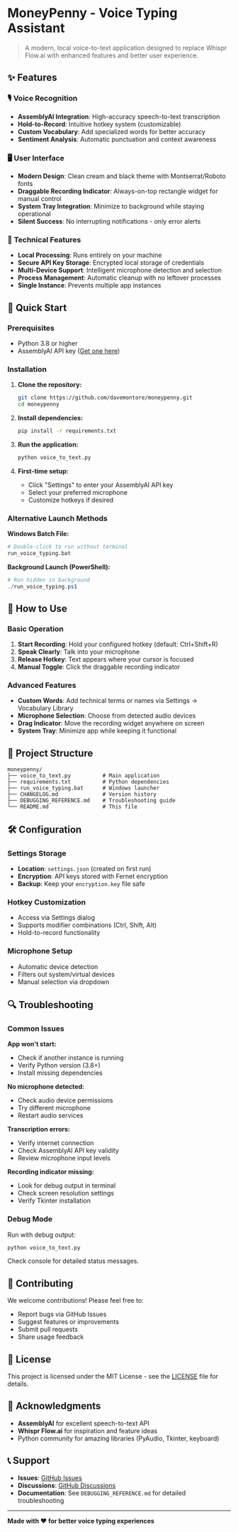 # MoneyPenny - Voice Typing Assistant

> A modern, local voice-to-text application designed to replace Whispr Flow.ai with enhanced features and better user experience.

## ✨ Features

### 🎙️ **Voice Recognition**
- **AssemblyAI Integration**: High-accuracy speech-to-text transcription
- **Hold-to-Record**: Intuitive hotkey system (customizable)
- **Custom Vocabulary**: Add specialized words for better accuracy
- **Sentiment Analysis**: Automatic punctuation and context awareness

### 🖥️ **User Interface**
- **Modern Design**: Clean cream and black theme with Montserrat/Roboto fonts
- **Draggable Recording Indicator**: Always-on-top rectangle widget for manual control
- **System Tray Integration**: Minimize to background while staying operational
- **Silent Success**: No interrupting notifications - only error alerts

### 🔧 **Technical Features**
- **Local Processing**: Runs entirely on your machine
- **Secure API Key Storage**: Encrypted local storage of credentials
- **Multi-Device Support**: Intelligent microphone detection and selection
- **Process Management**: Automatic cleanup with no leftover processes
- **Single Instance**: Prevents multiple app instances

## 🚀 Quick Start

### Prerequisites
- Python 3.8 or higher
- AssemblyAI API key ([Get one here](https://www.assemblyai.com/))

### Installation

1. **Clone the repository:**
   ```bash
   git clone https://github.com/davemontore/moneypenny.git
   cd moneypenny
   ```

2. **Install dependencies:**
   ```bash
   pip install -r requirements.txt
   ```

3. **Run the application:**
   ```bash
   python voice_to_text.py
   ```

4. **First-time setup:**
   - Click "Settings" to enter your AssemblyAI API key
   - Select your preferred microphone
   - Customize hotkeys if desired

### Alternative Launch Methods

**Windows Batch File:**
```bash
# Double-click to run without terminal
run_voice_typing.bat
```

**Background Launch (PowerShell):**
```powershell
# Run hidden in background
./run_voice_typing.ps1
```

## 🎯 How to Use

### Basic Operation
1. **Start Recording**: Hold your configured hotkey (default: Ctrl+Shift+R)
2. **Speak Clearly**: Talk into your microphone
3. **Release Hotkey**: Text appears where your cursor is focused
4. **Manual Toggle**: Click the draggable recording indicator

### Advanced Features
- **Custom Words**: Add technical terms or names via Settings → Vocabulary Library
- **Microphone Selection**: Choose from detected audio devices
- **Drag Indicator**: Move the recording widget anywhere on screen
- **System Tray**: Minimize app while keeping it functional

## 📁 Project Structure

```
moneypenny/
├── voice_to_text.py          # Main application
├── requirements.txt          # Python dependencies
├── run_voice_typing.bat      # Windows launcher
├── CHANGELOG.md              # Version history
├── DEBUGGING_REFERENCE.md    # Troubleshooting guide
└── README.md                 # This file
```

## 🛠️ Configuration

### Settings Storage
- **Location**: `settings.json` (created on first run)
- **Encryption**: API keys stored with Fernet encryption
- **Backup**: Keep your `encryption.key` file safe

### Hotkey Customization
- Access via Settings dialog
- Supports modifier combinations (Ctrl, Shift, Alt)
- Hold-to-record functionality

### Microphone Setup
- Automatic device detection
- Filters out system/virtual devices
- Manual selection via dropdown

## 🔍 Troubleshooting

### Common Issues

**App won't start:**
- Check if another instance is running
- Verify Python version (3.8+)
- Install missing dependencies

**No microphone detected:**
- Check audio device permissions
- Try different microphone
- Restart audio services

**Transcription errors:**
- Verify internet connection
- Check AssemblyAI API key validity
- Review microphone input levels

**Recording indicator missing:**
- Look for debug output in terminal
- Check screen resolution settings
- Verify Tkinter installation

### Debug Mode
Run with debug output:
```bash
python voice_to_text.py
```
Check console for detailed status messages.

## 🤝 Contributing

We welcome contributions! Please feel free to:
- Report bugs via GitHub Issues
- Suggest features or improvements
- Submit pull requests
- Share usage feedback

## 📄 License

This project is licensed under the MIT License - see the [LICENSE](LICENSE) file for details.

## 🙏 Acknowledgments

- **AssemblyAI** for excellent speech-to-text API
- **Whispr Flow.ai** for inspiration and feature ideas
- Python community for amazing libraries (PyAudio, Tkinter, keyboard)

## 📞 Support

- **Issues**: [GitHub Issues](https://github.com/davemontore/moneypenny/issues)
- **Discussions**: [GitHub Discussions](https://github.com/davemontore/moneypenny/discussions)
- **Documentation**: See `DEBUGGING_REFERENCE.md` for detailed troubleshooting

---

**Made with ❤️ for better voice typing experiences**